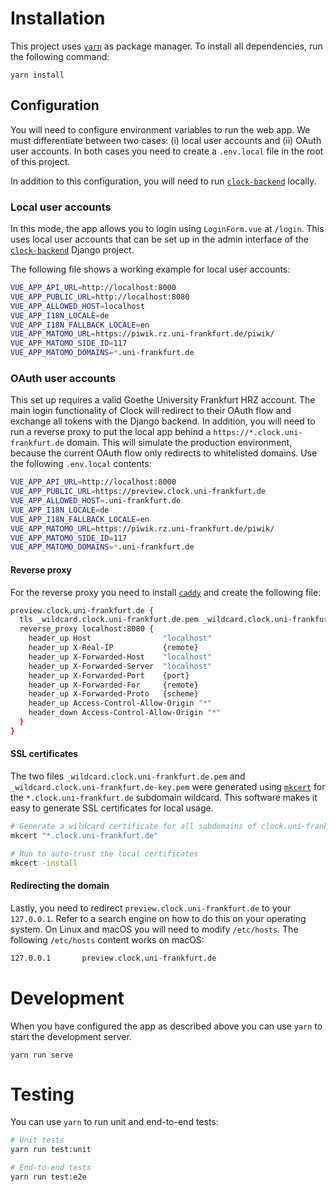 # Installation

This project uses [`yarn`](https://github.com/yarnpkg/yarn) as package manager.
To install all dependencies, run the following command:

```
yarn install
```

## Configuration

You will need to configure environment variables to run the web app. We must
differentiate between two cases: (i) local user accounts and (ii) OAuth user
accounts. In both cases you need to create a `.env.local` file in the root of
this project.

In addition to this configuration, you will need to run
[`clock-backend`](https://github.com/ClockGU/clock-backend/pulls) locally.

### Local user accounts

In this mode, the app allows you to login using `LoginForm.vue` at `/login`.
This uses local user accounts that can be set up in the admin interface of the
[`clock-backend`](https://github.com/ClockGU/clock-backend/pulls) Django
project.

The following file shows a working example for local user accounts:

```bash
VUE_APP_API_URL=http://localhost:8000
VUE_APP_PUBLIC_URL=http://localhost:8080
VUE_APP_ALLOWED_HOST=localhost
VUE_APP_I18N_LOCALE=de
VUE_APP_I18N_FALLBACK_LOCALE=en
VUE_APP_MATOMO_URL=https://piwik.rz.uni-frankfurt.de/piwik/
VUE_APP_MATOMO_SIDE_ID=117
VUE_APP_MATOMO_DOMAINS=*.uni-frankfurt.de
```

### OAuth user accounts

This set up requires a valid Goethe University Frankfurt HRZ account. The main
login functionality of Clock will redirect to their OAuth flow and exchange all
tokens with the Django backend. In addition, you will need to run a reverse
proxy to put the local app behind a `https://*.clock.uni-frankfurt.de` domain.
This will simulate the production environment, because the current OAuth flow
only redirects to whitelisted domains.  Use the following `.env.local`
contents:

```bash
VUE_APP_API_URL=http://localhost:8000
VUE_APP_PUBLIC_URL=https://preview.clock.uni-frankfurt.de
VUE_APP_ALLOWED_HOST=.uni-frankfurt.de
VUE_APP_I18N_LOCALE=de
VUE_APP_I18N_FALLBACK_LOCALE=en
VUE_APP_MATOMO_URL=https://piwik.rz.uni-frankfurt.de/piwik/
VUE_APP_MATOMO_SIDE_ID=117
VUE_APP_MATOMO_DOMAINS=*.uni-frankfurt.de
```

#### Reverse proxy

For the reverse proxy you need to install
[`caddy`](https://github.com/caddyserver/caddy) and create the following file:

```bash
preview.clock.uni-frankfurt.de {
  tls _wildcard.clock.uni-frankfurt.de.pem _wildcard.clock.uni-frankfurt.de-key.pem
  reverse_proxy localhost:8080 {
    header_up Host                "localhost"
    header_up X-Real-IP           {remote}
    header_up X-Forwarded-Host    "localhost"
    header_up X-Forwarded-Server  "localhost"
    header_up X-Forwarded-Port    {port}
    header_up X-Forwarded-For     {remote}
    header_up X-Forwarded-Proto   {scheme}
    header_up Access-Control-Allow-Origin "*"
    header_down Access-Control-Allow-Origin "*"
  }
}
```

#### SSL certificates

The two files `_wildcard.clock.uni-frankfurt.de.pem` and
`_wildcard.clock.uni-frankfurt.de-key.pem` were generated using
[`mkcert`](https://github.com/FiloSottile/mkcert) for the
`*.clock.uni-frankfurt.de` subdomain wildcard. This software makes it easy to
generate SSL certificates for local usage.

```bash
# Generate a wildcard certificate for all subdomains of clock.uni-frankfurt.de
mkcert "*.clock.uni-frankfurt.de"

# Run to auto-trust the local certificates
mkcert -install
```

#### Redirecting the domain

Lastly, you need to redirect `preview.clock.uni-frankfurt.de` to your
`127.0.0.1`. Refer to a search engine on how to do this on your operating
system. On Linux and macOS you will need to modify `/etc/hosts`. The following
`/etc/hosts` content works on macOS:

```bash
127.0.0.1       preview.clock.uni-frankfurt.de
```

# Development

When you have configured the app as described above you can use `yarn` to start
the development server.

```
yarn run serve
```

# Testing

You can use `yarn` to run unit and end-to-end tests:

```bash
# Unit tests
yarn run test:unit

# End-to-end tests
yarn run test:e2e
```
